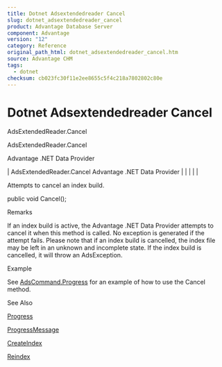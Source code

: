 ```yaml
---
title: Dotnet Adsextendedreader Cancel
slug: dotnet_adsextendedreader_cancel
product: Advantage Database Server
component: Advantage
version: "12"
category: Reference
original_path_html: dotnet_adsextendedreader_cancel.htm
source: Advantage CHM
tags:
  - dotnet
checksum: cb023fc30f11e2ee8655c5f4c218a7802802c80e
---
```


# Dotnet Adsextendedreader Cancel

AdsExtendedReader.Cancel

AdsExtendedReader.Cancel

Advantage .NET Data Provider

| AdsExtendedReader.Cancel  Advantage .NET Data Provider |  |  |  |  |

Attempts to cancel an index build.

public void Cancel();

Remarks

If an index build is active, the Advantage .NET Data Provider attempts to cancel it when this method is called. No exception is generated if the attempt fails. Please note that if an index build is cancelled, the index file may be left in an unknown and incomplete state. If the index build is cancelled, it will throw an AdsException.

Example

See [AdsCommand.Progress](dotnet_adscommand_progress.md) for an example of how to use the Cancel method.

See Also

[Progress](dotnet_adsextendedreader_progress.md)

[ProgressMessage](dotnet_adsextendedreader_progressmessage.md)

[CreateIndex](dotnet_adsextendedreader_createindex.md)

[Reindex](dotnet_adsextendedreader_reindex.md)
